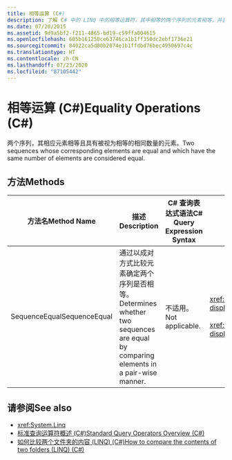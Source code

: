 ```yaml
---
title: 相等运算 (C#)
description: 了解 C# 中的 LINQ 中的相等运算符，其中相等的两个序列的元素相等，并且元素数量相同。
ms.date: 07/20/2015
ms.assetid: 9d9a5bf2-f211-4865-bd19-c59ffa004615
ms.openlocfilehash: 605b161250ce63746ca1b1ff350dc2ebf1736e21
ms.sourcegitcommit: 04022ca5d00b2074e1b1ffdbd76bec4950697c4c
ms.translationtype: HT
ms.contentlocale: zh-CN
ms.lasthandoff: 07/23/2020
ms.locfileid: "87105442"
---
```

# <a name="equality-operations-c"></a><span data-ttu-id="d6b29-103">相等运算 (C#)</span><span class="sxs-lookup"><span data-stu-id="d6b29-103">Equality Operations (C#)</span></span>
<span data-ttu-id="d6b29-104">两个序列，其相应元素相等且具有被视为相等的相同数量的元素。</span><span class="sxs-lookup"><span data-stu-id="d6b29-104">Two sequences whose corresponding elements are equal and which have the same number of elements are considered equal.</span></span>  
  
## <a name="methods"></a><span data-ttu-id="d6b29-105">方法</span><span class="sxs-lookup"><span data-stu-id="d6b29-105">Methods</span></span>  
  
|<span data-ttu-id="d6b29-106">方法名</span><span class="sxs-lookup"><span data-stu-id="d6b29-106">Method Name</span></span>|<span data-ttu-id="d6b29-107">描述</span><span class="sxs-lookup"><span data-stu-id="d6b29-107">Description</span></span>|<span data-ttu-id="d6b29-108">C# 查询表达式语法</span><span class="sxs-lookup"><span data-stu-id="d6b29-108">C# Query Expression Syntax</span></span>|<span data-ttu-id="d6b29-109">更多信息</span><span class="sxs-lookup"><span data-stu-id="d6b29-109">More Information</span></span>|  
|-----------------|-----------------|---------------------------------|----------------------|  
|<span data-ttu-id="d6b29-110">SequenceEqual</span><span class="sxs-lookup"><span data-stu-id="d6b29-110">SequenceEqual</span></span>|<span data-ttu-id="d6b29-111">通过以成对方式比较元素确定两个序列是否相等。</span><span class="sxs-lookup"><span data-stu-id="d6b29-111">Determines whether two sequences are equal by comparing elements in a pair-wise manner.</span></span>|<span data-ttu-id="d6b29-112">不适用。</span><span class="sxs-lookup"><span data-stu-id="d6b29-112">Not applicable.</span></span>|<xref:System.Linq.Enumerable.SequenceEqual%2A?displayProperty=nameWithType><br /><br /> <xref:System.Linq.Queryable.SequenceEqual%2A?displayProperty=nameWithType>|  
  
## <a name="see-also"></a><span data-ttu-id="d6b29-113">请参阅</span><span class="sxs-lookup"><span data-stu-id="d6b29-113">See also</span></span>

- <xref:System.Linq>
- [<span data-ttu-id="d6b29-114">标准查询运算符概述 (C#)</span><span class="sxs-lookup"><span data-stu-id="d6b29-114">Standard Query Operators Overview (C#)</span></span>](./standard-query-operators-overview.md)
- [<span data-ttu-id="d6b29-115">如何比较两个文件夹的内容 (LINQ) (C#)</span><span class="sxs-lookup"><span data-stu-id="d6b29-115">How to compare the contents of two folders (LINQ) (C#)</span></span>](./how-to-compare-the-contents-of-two-folders-linq.md)
